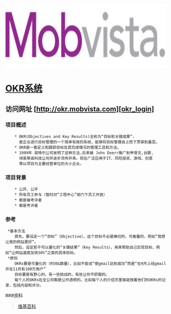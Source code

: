 <img src=img/logo_mobvista.png height=200 width=600/>

# [OKR系统][okr_login]

## 访问网址 [http://okr.mobvista.com][okr_login]

### 项目概述

```
    * OKR(Objectives and Key Results)全称为“目标和关键成果”，
      是企业进行目标管理的一个简单有效的系统，能够将目标管理自上而下贯穿到基层。
    * OKR是一套定义和跟踪目标及其完成情况的管理工具和方法。
    * 1999年 英特尔公司发明了这种方法,后来被 John Doerr推广到甲骨文,谷歌,
      领英等高科技公司并逐步流传开来。现在广泛应用于IT、风险投资、游戏、创意
      等以项目为主要经营单位的大小企业。

```

### 项目背景

```
    * 公开、公平
    * 所有员工参与（暂时对“工程中心”部门下员工开放）
    * 都是被考评者
    * 都是考评者
```

### 参考

```
 *基本方法
    首先，要设定一个“目标”（Objective），这个目标不必是确切的、可衡量的，例如“我想让我的网站更好”。
    然后，设定若干可以量化的“关键结果”（Key Results），用来帮助自己实现目标，例如“让网站速度加快30%”之类的具体目标。
 *原则
    OKRs要是可量化的（时间&数量），比如不能说“使gmail达到成功”而是“在9月上线gmail并在11月有100万用户”
    目标要是有野心的，有一些挑战的，有些让你不舒服的。
    每个人的OKRs在全公司都是公开透明的。比如每个人的介绍页里面就放着他们的OKRs的记录，包括内容和评分。
```

###资料
>[维基百科](http://wiki.mbalib.com/wiki/OKR)




[okr_login]:http://okr.mobvista.com "点击跳转至OKR系统"
